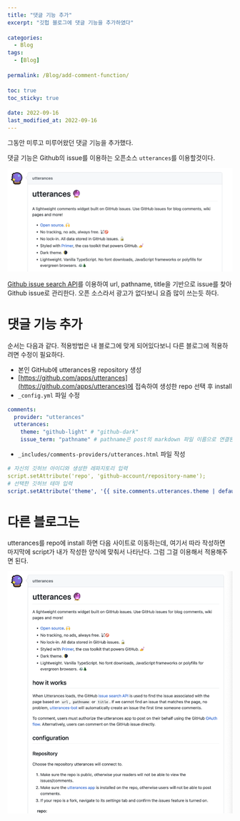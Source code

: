 ```yaml
---
title: "댓글 기능 추가"
excerpt: "깃헙 블로그에 댓글 기능을 추가하였다"

categories:
  - Blog
tags:
  - [Blog]

permalink: /Blog/add-comment-function/

toc: true
toc_sticky: true

date: 2022-09-16
last_modified_at: 2022-09-16
---
```




그동안 미루고 미루어왔던 댓글 기능을 추가했다.

댓글 기능은 Github의 issue를 이용하는 오픈소스 `utterances`를 이용할것이다.

![](../../assets/images/posts_img/Blog/2022-09-16-blog.png)

[Github issue search API](https://docs.github.com/en/rest/search#search-issues)를 이용하여 url, pathname, title을 기반으로 issue를 찾아 Github issue로 관리한다. 오픈 소스라서 광고가 없다보니 요즘 많이 쓰는듯 하다.

# 댓글 기능 추가

순서는 다음과 같다. 적용방법은 내 블로그에 맞게 되어있다보니 다른 블로그에 적용하려면 수정이 필요하다.

- 본인 GitHub에 utterances용 repository 생성
- [https://github.com/apps/utterances](https://github.com/apps/utterances)에 접속하여 생성한 repo 선택 후 install
- `_config.yml` 파일 수정

```yml
comments:
  provider: "utterances"
  utterances:
    theme: "github-light" # "github-dark"
    issue_term: "pathname" # pathname은 post의 markdown 파일 이름으로 연결된다.
```

- `_includes/comments-providers/utterances.html` 파일 작성 

```yml
# 자신의 깃허브 아이디와 생성한 레파지토리 입력
script.setAttribute('repo', 'github-account/repository-name');
# 선택한 깃허브 테마 입력
script.setAttribute('theme', '{{ site.comments.utterances.theme | default: "github-light" }}');
```

# 다른 블로그는
utterances를 repo에 install 하면 다음 사이트로 이동하는데, 여기서 따라 작성하면 마지막에 script가 내가 작성한 양식에 맞춰서 나타난다. 그럼 그걸 이용해서 적용해주면 된다.

![](../../assets/images/posts_img/Blog/2022-09-16-blog2.png)